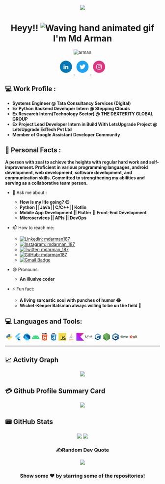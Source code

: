 <p align="center">
  <img src="https://github.com/thompsonemerson/thompsonemerson/raw/master/cover-thompson.png" height="200"/>
</p>

<h1 align="center"> Heyy!! <img src="https://raw.githubusercontent.com/nixin72/nixin72/master/wave.gif" 
         alt="Waving hand animated gif"
         height="45"
         width="45" /> I'm Md Arman</h1>

<p align="center"> <img src="https://komarev.com/ghpvc/?username=mdarman187&label=Views&color=blue&style=plastic" alt="arman" width="100" /> </p>

<p align="center">
<a href="https://linkedin.com/in/mdarman187">
  <img src="https://github.com/aritraroy/social-icons/blob/master/linkedin-icon.png?raw=true" width="50" alt="Arman's LinkedIn" />
</a>
<a href="https://twitter.com/mdarman_187">
  <img src="https://github.com/aritraroy/social-icons/blob/master/twitter-icon.png?raw=true" width="50" alt="Arman's Twitter" />
</a>
<a href="https://instagram.com/mdarman_187/">
  <img src="https://github.com/aritraroy/social-icons/blob/master/instagram-icon.png?raw=true" width="50" alt="Arman's Instagram" />
</a>
</p>

## 💻 Work Profile :

* **Systems Engineer @ Tata Consultancy Services (Digital)**
* **Ex Python Backend Developer Intern @ Stepping Clouds**
* **Ex Research Intern(Technology Sector) @ THE DEXTERITY GLOBAL GROUP**
* **Ex Project Lead Developer Intern in Build With LetsUpgrade Project @ LetsUpgrade EdTech Pvt Ltd**
* **Member of Google Assistant Developer Community**


<!--
**mdarman187/mdarman187** is a ✨ _special_ ✨ repository because its `README.md` (this file) appears on your GitHub profile.

Here are some ideas to get you started:
-->

## 🤡 Personal Facts :

**A person with zeal to achieve the heights with regular hard work and self-improvement. 
Proficient in various programming languages, android development, web development, software development, and communication skills.
Committed to strengthening my abilities and serving as a collaborative team person.**
<!--
- 🔭 I’m currently working on ...
- 🌱 I’m currently learning ...
-->
- 💬 Ask me about :
     * **How is my life going? 😉**
     * **Python || Java || C/C++ || Kotlin**
     * **Mobile App Development || Flutter || Front-End Development**
     * **Microservices || APIs || DevOps**
- 📫 How to reach me: 
     *  [![Linkedin: mdarman187](https://img.shields.io/badge/-Connect_on_LinkedIn-blue?style=flat-square&logo=Linkedin&logoColor=white&link=https://www.linkedin.com/in/mdarman187/)](https://www.linkedin.com/in/mdarman187/)
     * [![Instagram: mdarman_187](https://img.shields.io/badge/-Follow_on_Instagram-blue?style=flat-square&logo=Instagram&logoColor=white&link=https://www.instagram.com/mdarman_187/)](https://www.instagram.com/mdarman_187)
     * [![Twitter: mdarman_187](https://img.shields.io/twitter/follow/mdarman_187?style=social)](https://twitter.com/mdarman_187)
     * [![GitHub: mdarman187](https://img.shields.io/github/followers/mdarman187?label=follow&style=social)](https://github.com/mdarman187)
     * [![Gmail Badge](https://img.shields.io/badge/-muhammadarman187@gmail.com-blue?style=flat-square&logo=Gmail&logoColor=white&link=mailto:muhammadarman187@gmail.com)](mailto:muhammadarman187@gmail.com)


- 😄 Pronouns: 
     * **An illusive coder**
     
- ⚡ Fun fact: 
     * **A living sarcastic soul with punches of humor 😂**
     * **Wicket-Keeper Batsman always willing to be on the field 🏏**
     
## 💻 Languages and Tools:  

<code><img height="25" src="https://raw.githubusercontent.com/github/explore/80688e429a7d4ef2fca1e82350fe8e3517d3494d/topics/python/python.png"></code>
<code><img height="25" src="https://raw.githubusercontent.com/github/explore/80688e429a7d4ef2fca1e82350fe8e3517d3494d/topics/flutter/flutter.png"></code>
<code><img height="25" src="https://raw.githubusercontent.com/github/explore/80688e429a7d4ef2fca1e82350fe8e3517d3494d/topics/dart/dart.png"></code>
<code><img height="25" src="https://raw.githubusercontent.com/github/explore/80688e429a7d4ef2fca1e82350fe8e3517d3494d/topics/android/android.png"></code>
<code><img height="25" src="https://raw.githubusercontent.com/github/explore/80688e429a7d4ef2fca1e82350fe8e3517d3494d/topics/html/html.png"></code>
<code><img height="25" src="https://raw.githubusercontent.com/github/explore/80688e429a7d4ef2fca1e82350fe8e3517d3494d/topics/css/css.png"></code>
<code><img height="25" src="https://raw.githubusercontent.com/github/explore/80688e429a7d4ef2fca1e82350fe8e3517d3494d/topics/javascript/javascript.png"></code>
<code><img height="25" src="https://raw.githubusercontent.com/github/explore/80688e429a7d4ef2fca1e82350fe8e3517d3494d/topics/java/java.png"></code>
<code><img height="25" src="https://raw.githubusercontent.com/github/explore/80688e429a7d4ef2fca1e82350fe8e3517d3494d/topics/kotlin/kotlin.png"></code>
<code><img height="25" src="https://raw.githubusercontent.com/github/explore/80688e429a7d4ef2fca1e82350fe8e3517d3494d/topics/flask/flask.png"></code>
<code><img height="25" src="https://raw.githubusercontent.com/github/explore/80688e429a7d4ef2fca1e82350fe8e3517d3494d/topics/c/c.png"></code>
<code><img height="25" src="https://raw.githubusercontent.com/github/explore/80688e429a7d4ef2fca1e82350fe8e3517d3494d/topics/nodejs/nodejs.png"></code>
<code><img height="25" src="https://raw.githubusercontent.com/github/explore/80688e429a7d4ef2fca1e82350fe8e3517d3494d/topics/cpp/cpp.png"></code>
<code><img height="25" src="https://raw.githubusercontent.com/github/explore/80688e429a7d4ef2fca1e82350fe8e3517d3494d/topics/django/django.png"></code>
<code><img height="25" src="https://raw.githubusercontent.com/github/explore/80688e429a7d4ef2fca1e82350fe8e3517d3494d/topics/git/git.png"></code>

---

## 📈 Activity Graph
<p align="center">
	<img src="https://activity-graph.herokuapp.com/graph?username=mdarman187&theme=minimal"/>
</p>

## 💳 Github Profile Summary Card
<p align="center">
  <img src="https://github-profile-summary-cards.vercel.app/api/cards/profile-details?username=mdarman187&theme=vue"/>
</p>

## 📟 GitHub Stats
<p align="center">
	<img width="48%" src="https://github-readme-stats.vercel.app/api?username=mdarman187&show_icons=true&theme=vue" />
	<img width="48%" src="https://github-readme-streak-stats.herokuapp.com/?user=mdarman187&theme=vue" />
</p>

<div align="center">
	
### ✍️Random Dev Quote
![](https://quotes-github-readme.vercel.app/api?type=horizontal&theme=vue)

### Show some ❤️ by starring some of the repositories!

</div>

